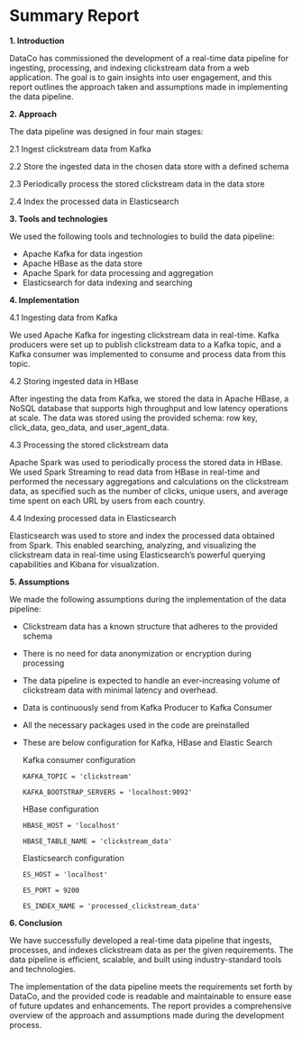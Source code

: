 # **Summary Report**

**1. Introduction**

DataCo has commissioned the development of a real-time data pipeline for ingesting, processing, and indexing clickstream data from a web application. The goal is to gain insights into user engagement, and this report outlines the approach taken and assumptions made in implementing the data pipeline.

**2. Approach**

The data pipeline was designed in four main stages:

2.1 Ingest clickstream data from Kafka

2.2 Store the ingested data in the chosen data store with a defined schema

2.3 Periodically process the stored clickstream data in the data store

2.4 Index the processed data in Elasticsearch

**3. Tools and technologies**

We used the following tools and technologies to build the data pipeline:

- Apache Kafka for data ingestion
- Apache HBase as the data store
- Apache Spark for data processing and aggregation
- Elasticsearch for data indexing and searching

**4. Implementation**

4.1 Ingesting data from Kafka

We used Apache Kafka for ingesting clickstream data in real-time. Kafka producers were set up to publish clickstream data to a Kafka topic, and a Kafka consumer was implemented to consume and process data from this topic.

4.2 Storing ingested data in HBase

After ingesting the data from Kafka, we stored the data in Apache HBase, a NoSQL database that supports high throughput and low latency operations at scale. The data was stored using the provided schema: row key, click_data, geo_data, and user_agent_data.

4.3 Processing the stored clickstream data

Apache Spark was used to periodically process the stored data in HBase. We used Spark Streaming to read data from HBase in real-time and performed the necessary aggregations and calculations on the clickstream data, as specified such as the number of clicks, unique users, and average time spent on each URL by users from each country.

4.4 Indexing processed data in Elasticsearch

Elasticsearch was used to store and index the processed data obtained from Spark. This enabled searching, analyzing, and visualizing the clickstream data in real-time using Elasticsearch’s powerful querying capabilities and Kibana for visualization.

**5. Assumptions**

We made the following assumptions during the implementation of the data pipeline:

- Clickstream data has a known structure that adheres to the provided schema
- There is no need for data anonymization or encryption during processing
- The data pipeline is expected to handle an ever-increasing volume of clickstream data with minimal      latency and overhead. 
- Data is  continuously send from Kafka Producer to Kafka Consumer
- All the necessary packages used in the code are preinstalled
- These are below configuration for Kafka, HBase and Elastic Search
    
    Kafka consumer configuration
      
      KAFKA_TOPIC = 'clickstream'
      
      KAFKA_BOOTSTRAP_SERVERS = 'localhost:9092'
    
    
    HBase configuration
      
      HBASE_HOST = 'localhost'
      
      HBASE_TABLE_NAME = 'clickstream_data'
    
    
    Elasticsearch configuration
      
      ES_HOST = 'localhost'
      
      ES_PORT = 9200
      
      ES_INDEX_NAME = 'processed_clickstream_data'


**6. Conclusion**

We have successfully developed a real-time data pipeline that ingests, processes, and indexes clickstream data as per the given requirements. The data pipeline is efficient, scalable, and built using industry-standard tools and technologies.

The implementation of the data pipeline meets the requirements set forth by DataCo, and the provided code is readable and maintainable to ensure ease of future updates and enhancements. The report provides a comprehensive overview of the approach and assumptions made during the development process.
